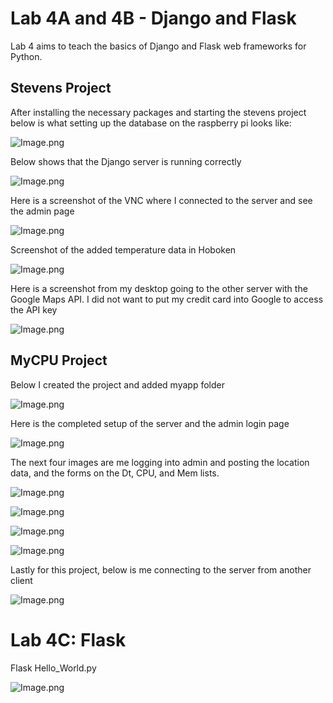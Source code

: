 # Lab 4A and 4B - Django and Flask

Lab 4 aims to teach the basics of Django and Flask web frameworks for Python.

## Stevens Project  

After installing the necessary packages and starting the stevens project below is what setting up the database on the raspberry pi looks like:

![Image.png](image1.png)  

Below shows that the Django server is running correctly

![Image.png](image2.png)  

Here is a screenshot of the VNC where I connected to the server and see the admin page

![Image.png](image3.png)  

Screenshot of the added temperature data in Hoboken

![Image.png](image45.png)  

Here is a screenshot from my desktop going to the other server with the Google Maps API. I did not want to put my credit card into Google to access the API key

![Image.png](image51.png)  

## MyCPU Project

Below I created the project and added myapp folder

![Image.png](image5.png)  

Here is the completed setup of the server and the admin login page

![Image.png](image6.png)  

The next four images are me logging into admin and posting the location data, and the forms on the Dt, CPU, and Mem lists.

![Image.png](image7.png)  

![Image.png](image8.png)  

![Image.png](image9.png)  

![Image.png](image10.png)  

Lastly for this project, below is me connecting to the server from another client

![Image.png](image11.png)  

# Lab 4C: Flask

Flask Hello_World.py

![Image.png](image11.png)  


